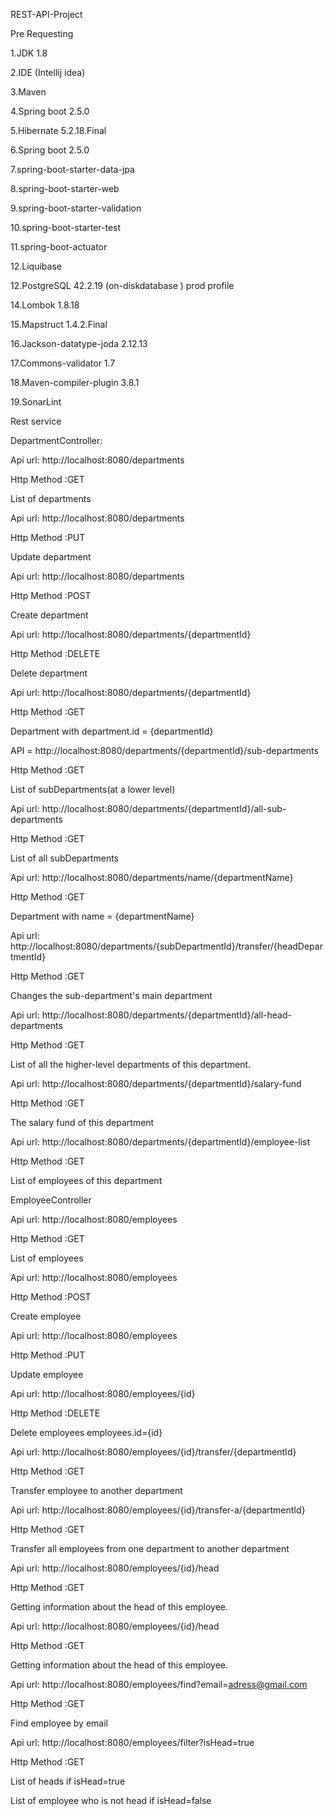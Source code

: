 REST-API-Project

Pre Requesting

1.JDK 1.8

2.IDE (Intellij idea)

3.Maven

4.Spring boot 2.5.0

5.Hibernate 5.2.18.Final

6.Spring boot 2.5.0

7.spring-boot-starter-data-jpa

8.spring-boot-starter-web

9.spring-boot-starter-validation

10.spring-boot-starter-test

11.spring-boot-actuator

12.Liquibase

12.PostgreSQL 42.2.19 (on-diskdatabase ) prod profile

14.Lombok 1.8.18

15.Mapstruct 1.4.2.Final

16.Jackson-datatype-joda 2.12.13

17.Commons-validator 1.7

18.Maven-compiler-plugin 3.8.1

19.SonarLint

Rest service

DepartmentController:

Api url: http://localhost:8080/departments

Http Method :GET

List of departments

Api url: http://localhost:8080/departments

Http Method :PUT

Update department

Api url: http://localhost:8080/departments

Http Method :POST

Create department

Api url: http://localhost:8080/departments/{departmentId}

Http Method :DELETE

Delete department

Api url: http://localhost:8080/departments/{departmentId}

Http Method :GET

Department with department.id = {departmentId}

API = http://localhost:8080/departments/{departmentId}/sub-departments

Http Method :GET

List of subDepartments(at a lower level)

Api url: http://localhost:8080/departments/{departmentId}/all-sub-departments

Http Method :GET

List of all subDepartments

Api url: http://localhost:8080/departments/name/{departmentName}

Http Method :GET

Department with name = {departmentName}

Api url: http://localhost:8080/departments/{subDepartmentId}/transfer/{headDepartmentId}

Http Method :GET

Changes the sub-department's main department

Api url: http://localhost:8080/departments/{departmentId}/all-head-departments

Http Method :GET

List of all the higher-level departments of this department.

Api url: http://localhost:8080/departments/{departmentId}/salary-fund

Http Method :GET

The salary fund of this department

Api url: http://localhost:8080/departments/{departmentId}/employee-list

Http Method :GET

List of employees of this department

EmployeeController

Api url: http://localhost:8080/employees

Http Method :GET

List of employees

Api url: http://localhost:8080/employees

Http Method :POST

Create employee

Api url: http://localhost:8080/employees

Http Method :PUT

Update employee

Api url: http://localhost:8080/employees/{id}

Http Method :DELETE

Delete employees employees.id={id}

Api url: http://localhost:8080/employees/{id}/transfer/{departmentId}

Http Method :GET

Transfer employee to another department

Api url: http://localhost:8080/employees/{id}/transfer-a/{departmentId}

Http Method :GET

Transfer all employees from one department  to another department

Api url: http://localhost:8080/employees/{id}/head

Http Method :GET

Getting information about the head of this employee.

Api url: http://localhost:8080/employees/{id}/head

Http Method :GET

Getting information about the head of this employee.

Api url: http://localhost:8080/employees/find?email=adress@gmail.com

Http Method :GET

Find employee by email

Api url: http://localhost:8080/employees/filter?isHead=true

Http Method :GET

List of heads if isHead=true

List of employee who is not head if isHead=false
